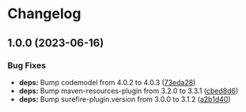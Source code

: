# Changelog

## 1.0.0 (2023-06-16)


### Bug Fixes

* **deps:** Bump codemodel from 4.0.2 to 4.0.3 ([73eda28](https://github.com/josejulio/versioned-path/commit/73eda282a5f3566f78880ba913d8973093f7caa5))
* **deps:** Bump maven-resources-plugin from 3.2.0 to 3.3.1 ([cbed8d6](https://github.com/josejulio/versioned-path/commit/cbed8d6e37dac355707ff9427c42443f35fde9d0))
* **deps:** Bump surefire-plugin.version from 3.0.0 to 3.1.2 ([a2b1d40](https://github.com/josejulio/versioned-path/commit/a2b1d40ec0b43d64e0b803bddb453be7a36461a5))
